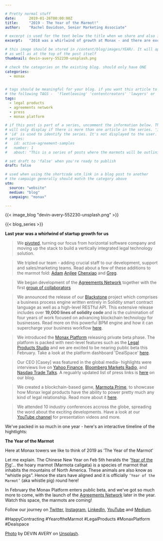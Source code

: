 ```yaml
---

# Pretty normal stuff
date:      2019-01-26T00:00:00Z
title:     "2019 - The Year of the Marmot!"
author:    "Rachel Davidson, Senior Marketing Associate"

# excerpt is used for the text below the title when we share and also is the summary of the post on https://monax.io/blog
excerpt:   "2018 was a whirlwind of growth at Monax - and there are exciting times ahead...#YearoftheMarmot"

# this image should be stored in /content/blog/images/YEAR/. It will appear as a thumbnail on any listings,
# as well as at the top of the post itself
thumbnail: devin-avery-552230-unsplash.png

# check the categories on the existing blog. should only have ONE
categories:
  - monax
  

# tags should be meaningful for your blog. if you want this article to show on a 'use case' page, you can use
# the following TAGS -  'fleetleasing' 'contentcreators' 'lawyers' or 'corporate'
tags:
  - legal products
  - agreements network
  - press
  - monax platform

# if this post is part of a series, uncomment the information below. The 'article series' box
# will only display if there is more than one article in the series. 'id', 'number' and 'about' all must be present.
# 'id' is used to identify the series. It's not displayed to the user.
# series:
#   id: active-agreement-samples
#   number: 1
#   about: "This is a series of posts where the marmots will be outlining how the Monax Platform and the Agreements Network can be used in harmony to create the legal products of the future."

# set draft to 'false' when you're ready to publish
draft: false

# used when using the shortcode utm_link in a blog post to another
# the campaign generally should match the category above
utm:
  source: "website"
  medium: "blog"
  campaign: "monax"

---
```


<!-- In general the filename below should match thumbnail category above -->
{{< image_blog "devin-avery-552230-unsplash.png" >}}

<!-- if this article is part of a series, related articles will automatically appear here -->
{{< blog_series >}}

<!-- Content markdown here - first title on page is auto generated from title in frontmatter -->

**Last year was a whirlwind of startup growth for us**

> We [pivoted](https://monax.io/blog/2018/04/26/monax-is-pivoting.-heres-why/), turning our focus from horizontal software company and moving up the stack to build a vertically integrated legal technology solution.

> We tripled our team - adding crucial staff to our development, support and sales/marketing teams. Read about a few of these additions to the marmot fold: [Adam](https://monax.io/blog/2018/10/23/meet-the-marmots-adam-locklin-director-of-partnerships/) [Anjlee](https://monax.io/blog/2018/09/17/meet-the-marmots-anjlee-khurana-legal-engineer/) [Chenxiao](https://monax.io/blog/2018/10/05/meet-the-marmots-chenxiao-hu-wu-producer-experience-associate/) and [Greg](https://monax.io/blog/2018/10/30/meet-the-marmots-greg-hill-site-reliability-engineer/).

> We began development of the [Agreements Network](https://monax.io/blog/2018/04/27/monax-is-pleased-to-introduce-the-agreements-network/) together with the first [group of collaborators](https://www.forbes.com/sites/sarahhansen/2018/07/26/11-companies-join-agreements-network-to-develop-ethereum-platform-for-lawyers/#31925a5d4aec)

> We announced the release of our [Blackstone](https://github.com/agreements-network/blackstone) project which comprises a business process engine written entirely in Solidity smart contract language as well as a high-level RESTful API. This extensive release includes over **19,000 lines of solidity code** and is the culmination of four years of work focused on advancing blockchain technology for businesses. Read more on this powerful BPM engine and how it can supercharge your business workflow [here](https://monax.io/blog/2018/09/25/introducing-the-monax-bpmn-engine---the-powerhouse-for-legal-products./).

> We introduced the [Monax Platform](https://monax.io/blog/2018/12/04/introducing-the-monax-platform---contract-lifecycle-management-for-the-digital-age/) releasing private beta phase. The platform is packed with next-level features such as the [Legal Products Studio](https://monax.io/blog/2018/11/22/introducing-the-monax-legal-product-studio/) and we are excited to be nearing public beta this February. Take a look at the platform dashboard 'DealSpace' [here](https://monax.io/blog/2019/01/21/introducing-the-monax-platform-dashboard---features-overview-vlog/).

> Our CEO [Casey] was featured in the global media- highlights were interviews live on [Yahoo Finance](https://www.youtube.com/watch?v=l7fGViMPaNE), [Bloomberg Markets Radio](https://monax.io/blog/2018/08/07/ceo-casey-interviewed-live-on-bloomberg-markets-radio/), and [Nasdaq Trade Talks](https://www.youtube.com/watch?v=WLp7L8Zie_k&t=17s). A regualrly updated list of press links is [here](https://monax.io/blog/2018/10/15/monax-in-the-news/) on our blog. 

> We created a blockchain-based game, [Marmota Prime](https://app.monax.io/marmota-prime), to showcase how Monax legal products have the ability to power pretty much any kind of legal relationship. Read more about it [here](https://monax.io/blog/2018/12/11/introducing-marmota-prime---a-prizewinner-of-a-game/).

> We attended 10 industry conferences accross the globe, spreading the word about the exciting developments. Have a look at our [YouTube channel](https://www.youtube.com/channel/UCTNwr9rWLg3C3gtZolFZDOQ/videos) for presentation videos and more.


We've packed in so much in one year - here's an interactive timeline of the hightlights: 

<script src="https://infograph.venngage.com/js/embed/v1/embed.js" data-vg-id="Yg8EfzAnt4" data-title="Monax.io 2018 highlights " data-w="816" data-h="1056" data-multipage="true"></script>

**The Year of the Marmot**

Here at Monax towers we like to think of 2019 as ‘The Year of the Marmot’

Let me explain. The Chinese New Year on Feb 5th heralds the ‘[Year of the Pig](https://chinesenewyear.net/zodiac/pig/)’... the hoary marmot (Marmota caligata) is a species of marmot that inhabits the mountains of North America. These animals are also know as “whistle pigs”. Hence the stars have aligned and it is officially `‘Year of the Marmot’` (aka whistle pig) round here!  

In February the Monax Platform enters public beta, and we've got so much more to come, with the launch of the [Agreements Network](https://agreements.network) later in the year. Watch this space, the marmots are coming!

Follow our journey on [Twitter](https://twitter.com/monaxHQ?lang=en), [Instagram](https://www.instagram.com/monaxhq/?hl=en), [LinkedIn](https://www.linkedin.com/company/monax/), [YouTube](https://www.youtube.com/channel/UCTNwr9rWLg3C3gtZolFZDOQ/videos) and [Medium](https://medium.com/monaxhq).

#HappyContracting #YearoftheMarmot #LegalProducts #MonaxPlatform #Dealspace

[Photo](https://unsplash.com/photos/u2CBtdDg46E) by DEVIN AVERY on [Unsplash](https://unsplash.com).
